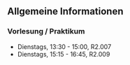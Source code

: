 ## Allgemeine Informationen

### Vorlesung / Praktikum

-   Dienstags, 13:30 - 15:00, R2.007
-   Dienstags, 15:15 - 16:45, R2.009

